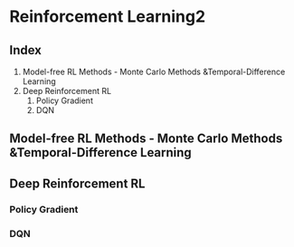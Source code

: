 # Reinforcement Learning2

## Index

1. Model-free RL Methods - Monte Carlo Methods &Temporal-Difference Learning
2. Deep Reinforcement RL
   1. Policy Gradient
   2. DQN


## Model-free RL Methods - Monte Carlo Methods &Temporal-Difference Learning



## Deep Reinforcement RL



### Policy Gradient



### DQN